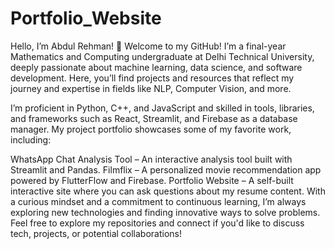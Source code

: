 # Portfolio_Website

Hello, I’m Abdul Rehman! 👋
Welcome to my GitHub! I’m a final-year Mathematics and Computing undergraduate at Delhi Technical University, deeply passionate about machine learning, data science, and software development. Here, you’ll find projects and resources that reflect my journey and expertise in fields like NLP, Computer Vision, and more.

I’m proficient in Python, C++, and JavaScript and skilled in tools, libraries, and frameworks such as React, Streamlit, and Firebase as a database manager. My project portfolio showcases some of my favorite work, including:

WhatsApp Chat Analysis Tool – An interactive analysis tool built with Streamlit and Pandas.
Filmflix – A personalized movie recommendation app powered by FlutterFlow and Firebase.
Portfolio Website – A self-built interactive site where you can ask questions about my resume content.
With a curious mindset and a commitment to continuous learning, I’m always exploring new technologies and finding innovative ways to solve problems. Feel free to explore my repositories and connect if you'd like to discuss tech, projects, or potential collaborations!
